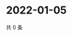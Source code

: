 # 2022-01-05

共 0 条

<!-- BEGIN WEIBO -->
<!-- 最后更新时间 Wed Jan 05 2022 06:14:26 GMT+0800 (China Standard Time) -->

<!-- END WEIBO -->
